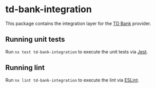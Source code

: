 # td-bank-integration

This package contains the integration layer for the [TD Bank](https://www.td.com/) provider.

## Running unit tests

Run `nx test td-bank-integration` to execute the unit tests via [Jest](https://jestjs.io).

## Running lint

Run `nx lint td-bank-integration` to execute the lint via [ESLint](https://eslint.org/).
